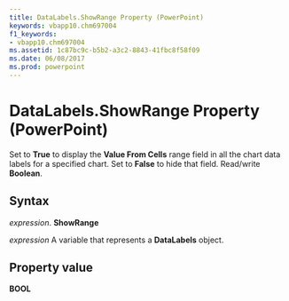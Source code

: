 ```yaml
---
title: DataLabels.ShowRange Property (PowerPoint)
keywords: vbapp10.chm697004
f1_keywords:
- vbapp10.chm697004
ms.assetid: 1c87bc9c-b5b2-a3c2-8843-41fbc8f58f09
ms.date: 06/08/2017
ms.prod: powerpoint
---
```



# DataLabels.ShowRange Property (PowerPoint)

Set to **True** to display the **Value From Cells** range field in all the chart data labels for a specified chart. Set to **False** to hide that field. Read/write **Boolean**.


## Syntax

 _expression_. **ShowRange**

 _expression_ A variable that represents a **DataLabels** object.


## Property value

 **BOOL**


